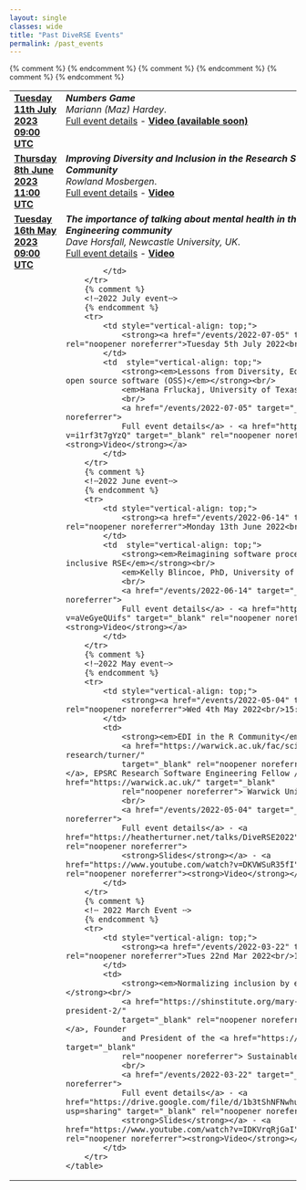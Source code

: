 ```yaml
---
layout: single
classes: wide
title: "Past DiveRSE Events"
permalink: /past_events
---
```


<div class="notice notice--primary" style="font-size: 0.9em !important;">
    <table> 
        {% comment %}
        <!╌2023 July event╌>
        {% endcomment %}
        <tr>
            <td style="vertical-align: top;">
                <strong><a href="/events/2023-07-11" target="_blank" rel="noopener noreferrer">Tuesday 11th July 2023<br/>09:00 UTC</a></strong>
            </td>
            <td  style="vertical-align: top;">
                <strong><em>Numbers Game</em></strong><br/>
                <em>Mariann (Maz) Hardey</em>.
                <br/>
                <a href="/events/2023-07-11" target="_blank" rel="noopener noreferrer">
                Full event details</a> - <a href="#" target="_blank" rel="noopener noreferrer"><strong>Video (available soon)</strong></a>
            </td>
        </tr>
        {% comment %}
        <!╌2023 June event╌>
        {% endcomment %}
        <tr>
            <td style="vertical-align: top;">
                <strong><a href="/events/2023-06-08" target="_blank" rel="noopener noreferrer">Thursday 8th June 2023<br/>11:00 UTC</a></strong>
            </td>
            <td  style="vertical-align: top;">
                <strong><em>Improving Diversity and Inclusion in the Research Software Engineering Community</em></strong><br/>
                <em>Rowland Mosbergen</em>.
                <br/>
                <a href="/events/2023-06-08" target="_blank" rel="noopener noreferrer">
                Full event details</a> - <a href="https://www.youtube.com/watch?v=pQSIO8PGSQI" target="_blank" rel="noopener noreferrer"><strong>Video</strong></a>
            </td>
        </tr>
        {% comment %}
        <!╌2023 May event╌>
        {% endcomment %}
        <tr>
            <td style="vertical-align: top;">
                <strong><a href="/events/2023-05-16" target="_blank" rel="noopener noreferrer">Tuesday 16th May 2023<br/>09:00 UTC</a></strong>
            </td>
            <td  style="vertical-align: top;">
                <strong><em>The importance of talking about mental health in the Research Software Engineering community</em></strong><br/>
                <em>Dave Horsfall, Newcastle University, UK</em>.
                <br/>
                <a href="/events/2023-05-16" target="_blank" rel="noopener noreferrer">
                Full event details</a> - <a href="https://www.youtube.com/watch?v=gVpRISAoZoI" target="_blank" rel="noopener noreferrer"><strong>Video</strong></a>
                
            </td>
        </tr>
        {% comment %}
        <!╌2022 July event╌>
        {% endcomment %}
        <tr>
            <td style="vertical-align: top;">
                <strong><a href="/events/2022-07-05" target="_blank" rel="noopener noreferrer">Tuesday 5th July 2022<br/>15:00 UTC</a></strong>
            </td>
            <td  style="vertical-align: top;">
                <strong><em>Lessons from Diversity, Equity and Inclusion (DEI) in open source software (OSS)</em></strong><br/>
                <em>Hana Frluckaj, University of Texas-Austin, TX, USA</em>.
                <br/>
                <a href="/events/2022-07-05" target="_blank" rel="noopener noreferrer">
                Full event details</a> - <a href="https://www.youtube.com/watch?v=i1rf3t7gYzQ" target="_blank" rel="noopener noreferrer"><strong>Video</strong></a>
            </td>
        </tr>
        {% comment %}
        <!╌2022 June event╌>
        {% endcomment %}
        <tr>
            <td style="vertical-align: top;">
                <strong><a href="/events/2022-06-14" target="_blank" rel="noopener noreferrer">Monday 13th June 2022<br/>22:00 UTC</a></strong>
            </td>
            <td  style="vertical-align: top;">
                <strong><em>Reimagining software processes and practices for an inclusive RSE</em></strong><br/>
                <em>Kelly Blincoe, PhD, University of Auckland, NZ</em>.
                <br/>
                <a href="/events/2022-06-14" target="_blank" rel="noopener noreferrer">
                Full event details</a> - <a href="https://www.youtube.com/watch?v=aVeGyeQUifs" target="_blank" rel="noopener noreferrer"><strong>Video</strong></a>
            </td>
        </tr>
        {% comment %}
        <!╌2022 May event╌>
        {% endcomment %}
        <tr>
            <td style="vertical-align: top;">
                <strong><a href="/events/2022-05-04" target="_blank" rel="noopener noreferrer">Wed 4th May 2022<br/>15:00 UTC</a></strong>
            </td>
            <td>
                <strong><em>EDI in the R Community</em></strong><br/>
                <a href="https://warwick.ac.uk/fac/sci/statistics/staff/academic-research/turner/" 
                target="_blank" rel="noopener noreferrer">Heather Turner, Ph.D.</a>, EPSRC Research Software Engineering Fellow / Associate Professor <a href="https://warwick.ac.uk/" target="_blank"
                rel="noopener noreferrer"> Warwick University</a>
                <br/>
                <a href="/events/2022-05-04" target="_blank" rel="noopener noreferrer">
                Full event details</a> - <a href="https://heatherturner.net/talks/DiveRSE2022" target="_blank" rel="noopener noreferrer">
                <strong>Slides</strong></a> - <a href="https://www.youtube.com/watch?v=DKVWSuR35fI" target="_blank" rel="noopener noreferrer"><strong>Video</strong></a>
            </td>
        </tr>
        {% comment %}
        <!╌ 2022 March Event ╌>
        {% endcomment %}
        <tr>
            <td style="vertical-align: top;">
                <strong><a href="/events/2022-03-22" target="_blank" rel="noopener noreferrer">Tues 22nd Mar 2022<br/>16:00 UTC</a></strong>
            </td>
            <td>
                <strong><em>Normalizing inclusion by embracing difference</em></strong><br/>
                <a href="https://shinstitute.org/mary-ann-leung-founder-and-president-2/" 
                target="_blank" rel="noopener noreferrer">Mary Ann Leung, Ph.D.</a>, Founder
                and President of the <a href="https://shinstitute.org/" target="_blank"
                rel="noopener noreferrer"> Sustainable Horizons Institute</a>
                <br/>
                <a href="/events/2022-03-22" target="_blank" rel="noopener noreferrer">
                Full event details</a> - <a href="https://drive.google.com/file/d/1b3tShNFNwhuafrrHxtU1T_a_x15Kb2K1/view?usp=sharing" target="_blank" rel="noopener noreferrer">
                <strong>Slides</strong></a> - <a href="https://www.youtube.com/watch?v=IDKVrqRjGaI" target="_blank" rel="noopener noreferrer"><strong>Video</strong></a>
            </td>
        </tr>
    </table>
</div>
